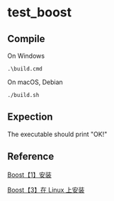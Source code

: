 # test_boost

## Compile

On Windows

```
.\build.cmd
```

On macOS, Debian

```
./build.sh
```

## Expection

The executable should print "OK!"

## Reference

[Boost【1】安装](https://blog.umu618.com/2020/09/11/umutech-boost-1-installation/)

[Boost【3】在 Linux 上安装](https://blog.umu618.com/2021/07/06/umutech-boost-3-installation-on-linux/)
